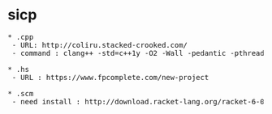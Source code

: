 sicp
====
<pre>
* .cpp
 - URL: http://coliru.stacked-crooked.com/
 - command : clang++ -std=c++1y -O2 -Wall -pedantic -pthread main.cpp && ./a.out

* .hs
 - URL : https://www.fpcomplete.com/new-project

* .scm
 - need install : http://download.racket-lang.org/racket-6-0-x86_64-win32-exe.html
</pre>

